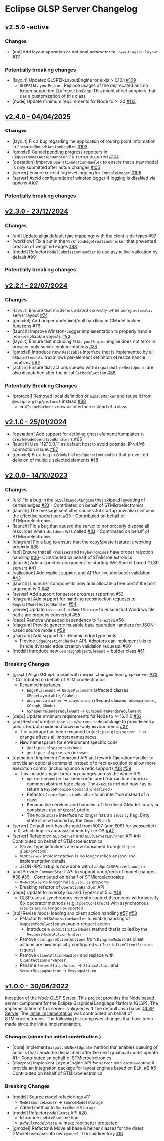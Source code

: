 # Eclipse GLSP Server Changelog

## v2.5.0 -active

### Changes

-   [api] Add layout operation as optional parameter to `LayoutEngine.layout` [#111](https://github.com/eclipse-glsp/glsp-server-node/pull/111)

### Potentially breaking changes

-   [layout] Updated GLSPElkLayoutEngine for elkjs > 0.10.1 [#109](https://github.com/eclipse-glsp/glsp-server-node/pull/109)
    -   `GLSPElkLayoutEngine`: Replace usages of the deprecated and no longer supported `ELKPrimitiveEdge`. This might affect adopters that use a customization of this class
-   [node] Update minimum requirements for Node to >=20 [#113](https://github.com/eclipse-glsp/glsp-server-node/pull/113)

## [v2.4.0 - 04/04/2025](https://github.com/eclipse-glsp/glsp-server-node/releases/tag/v2.4.0)

### Changes

-   [layout] Fix a bug regarding the application of routing point information in `ComputedBoundsActionHandler` [#103](https://github.com/eclipse-glsp/glsp-server-node/pull/103)
-   [gmodel] Cancel pending progress reporters in `RequestModelActionHandler` if an error occurred [#104](https://github.com/eclipse-glsp/glsp-server-node/pull/104)
-   [operation] Improve `OperationActionHandler` to ensure that a new model is only submitted after actual changes [#105](https://github.com/eclipse-glsp/glsp-server-node/pull/105)
-   [server] Ensure correct log level logging for `ConsoleLogger` [#106](https://github.com/eclipse-glsp/glsp-server-node/pull/106)
-   [server] Avoid configuration of winston logger if logging is disabled via options [#107](https://github.com/eclipse-glsp/glsp-server-node/pull/107)

### Potentially breaking changes

## [v2.3.0 - 23/12/2024](https://github.com/eclipse-glsp/glsp-server-node/releases/tag/v2.3.0)

### Changes

-   [api] Update align default type mappings with the client-side types [#97](https://github.com/eclipse-glsp/glsp-server-node/pull/97)
-   [workflow] Fix a but in the `WorkflowEdgeCreationChecker` that prevented creation of weighted edges [#98](https://github.com/eclipse-glsp/glsp-server-node/pull/98)
-   [model] Refactor `ModelSubmissionHandler` to use async live validation by default [#99](https://github.com/eclipse-glsp/glsp-server-node/pull/99/)

### Potentially breaking changes

## [v2.2.1 - 22/07/2024](https://github.com/eclipse-glsp/glsp-server-node/releases/tag/v2.2.1)

### Changes

-   [layout] Ensure that model is updated correctly when using `automatic` server layout [#74](https://github.com/eclipse-glsp/glsp-server-node/pull/74)
-   [gmodel] Add proper undefined/null handling in GModel builder functions [#76](https://github.com/eclipse-glsp/glsp-server-node/pull/76)
-   [launch] Improve Winston-Logger implementation to properly handle non-serializable objects [#82](https://github.com/eclipse-glsp/glsp-server-node/pull/82)
-   [layout] Ensure that including `ElkLayoutEngine` engine does not error in browser-only server implementations [#83](https://github.com/eclipse-glsp/glsp-server-node/pull/83)
-   [gmodel] Introduce new `Resizable` interface that is implemented by all `GShapeElements` and allows per-element definition of resize handle locations [#84](https://github.com/eclipse-glsp/glsp-server-node/pull/84)
-   [action] Ensure that actions queued with `dispatchAfterNextUpdate` are also dispatched after the initial `SetModelAction` [#88](https://github.com/eclipse-glsp/glsp-server-node/pull/88)

### Potentially Breaking Changes

-   [protocol] Removed local definition of `GIssueMarker` and reuse it from `@eclipse-glsp/protocol` instead [#88](https://github.com/eclipse-glsp/glsp-server-node/pull/88)
    -   => `GIssueMarker` is now an interface instead of a class

## [v2.1.0 - 25/01/2024](https://github.com/eclipse-glsp/glsp-server-node/releases/tag/v2.1.0)

-   [operation] Add support for defining ghost elements/templates in `CreateNodeOperationHandler`'s [#65](https://github.com/eclipse-glsp/glsp-server-node/pull/65)
-   [launch] Use "127.0.0.1" as default host to avoid potential IP v4/v6 connection issues [#67](https://github.com/eclipse-glsp/glsp-server-node/pull/67)
-   [gmodel] Fix a bug in `GModelDeleteOperationHandler` that prevented deletion of multiple selected elements [#68](https://github.com/eclipse-glsp/glsp-server-node/pull/68)

## [v2.0.0 - 14/10/2023](<(https://github.com/eclipse-glsp/glsp-server-node/releases/tag/v2.0.0)>)

### Changes

-   [elk] Fix a bug in the `GLSElkLayoutEngine` that skipped layouting of certain edges [#23](https://github.com/eclipse-glsp/glsp-server-node/pull/23) - Contributed on behalf of STMicroelectronics
-   [launch] The message sent after successful startup now also contains the effective socket port [#30](https://github.com/eclipse-glsp/glsp-server-node/pull/30) - Contributed on behalf of STMicroelectronics
-   [launch] Fix a bug that caused the server to not properly dispose all resources when `shutdown` was called [#33](https://github.com/eclipse-glsp/glsp-server-node/pull/33) - Contributed on behalf of STMicroelectronics
-   [diagram] Fix a bug to ensure that the copy&paste feature is working properly [#35](https://github.com/eclipse-glsp/glsp-server-node/pull/35)
-   [api] Ensure that all `Promise`s and `MaybePromise`s have proper rejection handling [#36](https://github.com/eclipse-glsp/glsp-server-node/pull/36)- Contributed on behalf of STMicroelectronics
-   [launch] Add a launcher component for starting WebSocket based GLSP servers [#41](https://github.com/eclipse-glsp/glsp-server-node/pull/41)
-   [validation] Add explicit support and API for live and batch validation [#43](https://github.com/eclipse-glsp/glsp-server-node/pull/43)
-   [launch] Launcher components now auto allocate a free port if the port argument is 0 [#42](https://github.com/eclipse-glsp/glsp-server-node/pull/42)
-   [server] Add support for server progress reporting [#52](https://github.com/eclipse-glsp/glsp-server-node/pull/52)
-   [diagram] Add support for handling reconnection requests to `RequestModelActionHandler` [#54](https://github.com/eclipse-glsp/glsp-server-node/pull/54/)
-   [server] Update `AbstractJsonModelStorage` to ensure that Windows file paths are properly converted [#55](https://github.com/eclipse-glsp/glsp-server-node/pull/55)
-   [deps] Remove unneeded dependency to `fs-extra` [#56](https://github.com/eclipse-glsp/glsp-server-node/pull/56)
-   [diagram] Provide generic reusable base operation handlers for JSON-based source models [#59](https://github.com/eclipse-glsp/glsp-server-node/pull/59)
-   [diagram] Add support for dynamic edge type hints
    -   Provide `EdgeCreationChecker` API. Adopters can implement this to handle dynamic edge creation validation requests. [#60](https://github.com/eclipse-glsp/glsp-server-node/pull/60)
-   [model] Introduce new `GForeignObjectElement` + builder class [#61](https://github.com/eclipse-glsp/glsp-server-node/pull/61)

### Breaking Changes

-   [graph] Align GGraph model with newest changes from glsp-server [#22](https://github.com/eclipse-glsp/glsp-server-node/pull/22) - Contributed on behalf of STMicroelectronics
    -   Renamed interfaces:
        -   `EdgePlacement` -> `GEdgePlacement` (affected classes: `GEdgeLayoutable`, `GLabel`)
        -   `GLayoutContainer` -> `GLayouting` (affected classes: `GCompartment`, `GGraph`, `GNode`)
        -   `GShapePreRenderedElement` -> `GShapedPreRenderedElement`
-   [deps] Update minimum requirements for Node to >=16.11.0 [#32](https://github.com/eclipse-glsp/glsp-client/pull/32)
-   [api] Restructure `@eclipse-glsp/server-node` package to provide entry points for both node and browser-only environments [#37](https://github.com/eclipse-glsp/glsp-server-node/pull/37)
    -   The package has been renamed to `@eclipse-glsp/server`. This change affects all import namespaces.
    -   New namespaces for environment specific code:
        -   `@eclipse-glsp/server/node`
        -   `@eclipse-glsp/server/browser`
-   [operation] Implement Command API and rework OperationHandler to provide an optional command instead of direct execution to allow more execution control (including undo & redo support) [#38](https://github.com/eclipse-glsp/glsp-server-node/pull/38) [#59](https://github.com/eclipse-glsp/glsp-server-node/pull/59)
    -   This includes major breaking changes across the whole API:
        -   `OperationHandler` has been refactored from an interface to a common abstract base class. The `execute` method now has to return a `MaybePromise<Command|undefined>`
        -   Refactor `CreateOperationHandler` to an interface instead of a class
        -   Rename the services and handlers of the direct GModel library => consistent use of `GModel` prefix
        -   The `ModelState` interface no longer has an `isDirty` flag. Dirty state is now handled by the `CommandStack`
-   [server] Default port has changed from 5007 (and 8081 for websocket) to 0, which implies autoassignment by the OS [#42](https://github.com/eclipse-glsp/glsp-server-node/pull/42)
-   [server] Refactored `GLSPServer` and `GLSPServerLauncher` API [#44](https://github.com/eclipse-glsp/glsp-server-node/pull/44) - Contributed on behalf of STMicroelectronics
    -   Server type definitions are now consumed from `@eclipse-glsp/protocol`
    -   `GLSPServer` implementation is no longer relies on json-rpc implementation details.
    -   JSON-RPC setup is now done with `JsonRpcGLSPServerLauncher`
-   [api] Provide `CommandStack` API to support undo/redo of model changes [#38](https://github.com/eclipse-glsp/glsp-server-node/pull/38) [#39](https://github.com/eclipse-glsp/glsp-server-node/pull/39) - Contributed on behalf of STMicroelectronics
    -   `ModelState` no longer has a `isDirty` property
    -   Breaking refactor of `OperationHandler` API
-   [deps] Update to inversify 6.x and Typescript 5.x. [#48](https://github.com/eclipse-glsp/glsp-server-node/pull/48)
    -   GLSP uses a synchronous inversify context this means with inversify 6.x decorator methods (e.g. `@postConstruct`) with asynchronous results are no longer supported
-   [api] Revise model loading and client action handling [#57](https://github.com/eclipse-glsp/glsp-server-node/pull/57) [#58](https://github.com/eclipse-glsp/glsp-server-node/pull/58)
    -   Refactor `ModelSubmissionHandler` to enable handling of `RequestModelAction` as proper request action
        -   Introduce a `submitInitialModel` method that is called by the `RequestModelActionHandler`
    -   Remove `configureClientActions` from `DiagramModule` as client actions are now implicitly configured via `InitializeClientSession` request
    -   Remove `ClientActionHandler` and replace with `ClientActionForwarder`
    -   Rename `ServerStatusAction` -> `StatusAction` and `ServerMessageAction` -> `MessageAction`

## [v1.0.0 - 30/06/2022](https://github.com/eclipse-glsp/glsp-server-node/releases/tag/v1.0.0)

Inception of the Node GLSP Server.
This project provides the Node based server component for the Eclipse Graphical Language Platform (GLSP).
The implementation of this server is aligned with the default Java based [GLSP Server](https://github.com/eclipse-glsp/glsp-server).
The [initial implementation](https://github.com/eclipse-glsp/glsp-server-node/commit/4fba8e8beef07798a7eff27c9c04ca68583e5960) was contributed on behalf of STMicroelectronics.
The following list composes changes that have been made since the initial implementation.

### Changes (since the initial contribution )

-   [core] Implement `dispatchOnNextUpdate` method that enables queuing of actions that should be dispatched after the next graphical model update. [#1](https://github.com/eclipse-glsp/glsp-server-node/pull/1) - Contributed on behalf of STMicroelectronics
-   [diagram] Implement LayoutEngine API for server-side autolayouting & provide an integration package for layout engines based on ELK. [#2](https://github.com/eclipse-glsp/glsp-server-node/pull/2) [#5](https://github.com/eclipse-glsp/glsp-server-node/pull/5) - Contributed on behalf of STMicroelectronics

### Breaking Changes

-   [model] Source model refactorings [#11](https://github.com/eclipse-glsp/glsp-server-node/pull/11)
    -   `ModelSourceLoader` → `SourceModelStorage`
    -   Added method to `SourceModelStorage`
-   [model] Refactor `ModelState` API [#20](https://github.com/eclipse-glsp/glsp-server-node/pull/20)
    -   Introduce `updateRoot` method
    -   `DefaultModelState` => make root setter protected
-   [gmodel] Refactor & Move all base & helper classes for the direct GModel usecase into own `gmodel-lib` subdirectory [#16](https://github.com/eclipse-glsp/glsp-server-node/pull/16)

